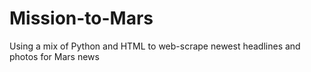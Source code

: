 # Mission-to-Mars
Using a mix of Python and HTML to web-scrape newest headlines and photos for Mars news
